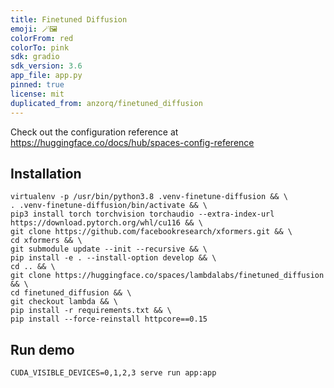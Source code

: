 ```yaml
---
title: Finetuned Diffusion
emoji: 🪄🖼️
colorFrom: red
colorTo: pink
sdk: gradio
sdk_version: 3.6
app_file: app.py
pinned: true
license: mit
duplicated_from: anzorq/finetuned_diffusion
---
```


Check out the configuration reference at https://huggingface.co/docs/hub/spaces-config-reference

## Installation

```
virtualenv -p /usr/bin/python3.8 .venv-finetune-diffusion && \
. .venv-finetune-diffusion/bin/activate && \
pip3 install torch torchvision torchaudio --extra-index-url https://download.pytorch.org/whl/cu116 && \
git clone https://github.com/facebookresearch/xformers.git && \
cd xformers && \
git submodule update --init --recursive && \
pip install -e . --install-option develop && \
cd .. && \
git clone https://huggingface.co/spaces/lambdalabs/finetuned_diffusion && \
cd finetuned_diffusion && \
git checkout lambda && \
pip install -r requirements.txt && \
pip install --force-reinstall httpcore==0.15
```

## Run demo

```
CUDA_VISIBLE_DEVICES=0,1,2,3 serve run app:app
```

